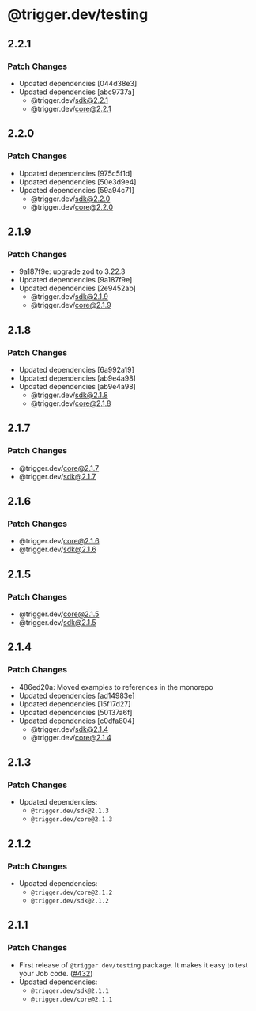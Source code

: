 # @trigger.dev/testing

## 2.2.1

### Patch Changes

- Updated dependencies [044d38e3]
- Updated dependencies [abc9737a]
  - @trigger.dev/sdk@2.2.1
  - @trigger.dev/core@2.2.1

## 2.2.0

### Patch Changes

- Updated dependencies [975c5f1d]
- Updated dependencies [50e3d9e4]
- Updated dependencies [59a94c71]
  - @trigger.dev/sdk@2.2.0
  - @trigger.dev/core@2.2.0

## 2.1.9

### Patch Changes

- 9a187f9e: upgrade zod to 3.22.3
- Updated dependencies [9a187f9e]
- Updated dependencies [2e9452ab]
  - @trigger.dev/sdk@2.1.9
  - @trigger.dev/core@2.1.9

## 2.1.8

### Patch Changes

- Updated dependencies [6a992a19]
- Updated dependencies [ab9e4a98]
- Updated dependencies [ab9e4a98]
  - @trigger.dev/sdk@2.1.8
  - @trigger.dev/core@2.1.8

## 2.1.7

### Patch Changes

- @trigger.dev/core@2.1.7
- @trigger.dev/sdk@2.1.7

## 2.1.6

### Patch Changes

- @trigger.dev/core@2.1.6
- @trigger.dev/sdk@2.1.6

## 2.1.5

### Patch Changes

- @trigger.dev/core@2.1.5
- @trigger.dev/sdk@2.1.5

## 2.1.4

### Patch Changes

- 486ed20a: Moved examples to references in the monorepo
- Updated dependencies [ad14983e]
- Updated dependencies [15f17d27]
- Updated dependencies [50137a6f]
- Updated dependencies [c0dfa804]
  - @trigger.dev/sdk@2.1.4
  - @trigger.dev/core@2.1.4

## 2.1.3

### Patch Changes

- Updated dependencies:
  - `@trigger.dev/sdk@2.1.3`
  - `@trigger.dev/core@2.1.3`

## 2.1.2

### Patch Changes

- Updated dependencies:
  - `@trigger.dev/core@2.1.2`
  - `@trigger.dev/sdk@2.1.2`

## 2.1.1

### Patch Changes

- First release of `@trigger.dev/testing` package. It makes it easy to test your Job code. ([#432](https://github.com/triggerdotdev/trigger.dev/pull/432))
- Updated dependencies:
  - `@trigger.dev/sdk@2.1.1`
  - `@trigger.dev/core@2.1.1`
